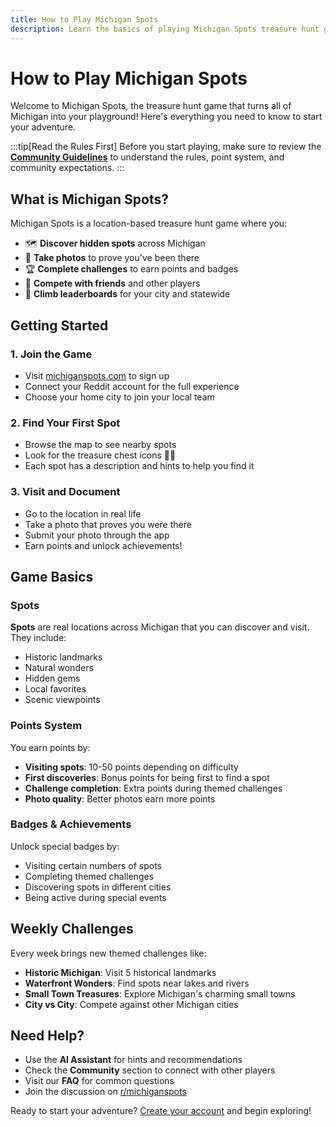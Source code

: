 ```yaml
---
title: How to Play Michigan Spots
description: Learn the basics of playing Michigan Spots treasure hunt game
---
```


# How to Play Michigan Spots

Welcome to Michigan Spots, the treasure hunt game that turns all of Michigan into your playground! Here's everything you need to know to start your adventure.

:::tip[Read the Rules First]
Before you start playing, make sure to review the **[Community Guidelines](https://michiganspots.com/community-guidelines)** to understand the rules, point system, and community expectations.
:::

## What is Michigan Spots?

Michigan Spots is a location-based treasure hunt game where you:
- 🗺️ **Discover hidden spots** across Michigan
- 📸 **Take photos** to prove you've been there
- 🏆 **Complete challenges** to earn points and badges
- 🤝 **Compete with friends** and other players
- 🎯 **Climb leaderboards** for your city and statewide

## Getting Started

### 1. Join the Game
- Visit [michiganspots.com](https://michiganspots.com) to sign up
- Connect your Reddit account for the full experience
- Choose your home city to join your local team

### 2. Find Your First Spot
- Browse the map to see nearby spots
- Look for the treasure chest icons 🏴‍☠️
- Each spot has a description and hints to help you find it

### 3. Visit and Document
- Go to the location in real life
- Take a photo that proves you were there
- Submit your photo through the app
- Earn points and unlock achievements!

## Game Basics

### Spots
**Spots** are real locations across Michigan that you can discover and visit. They include:
- Historic landmarks
- Natural wonders
- Hidden gems
- Local favorites
- Scenic viewpoints

### Points System
You earn points by:
- **Visiting spots**: 10-50 points depending on difficulty
- **First discoveries**: Bonus points for being first to find a spot
- **Challenge completion**: Extra points during themed challenges
- **Photo quality**: Better photos earn more points

### Badges & Achievements
Unlock special badges by:
- Visiting certain numbers of spots
- Completing themed challenges
- Discovering spots in different cities
- Being active during special events

## Weekly Challenges

Every week brings new themed challenges like:
- **Historic Michigan**: Visit 5 historical landmarks
- **Waterfront Wonders**: Find spots near lakes and rivers
- **Small Town Treasures**: Explore Michigan's charming small towns
- **City vs City**: Compete against other Michigan cities

## Need Help?

- Use the **AI Assistant** for hints and recommendations
- Check the **Community** section to connect with other players
- Visit our **FAQ** for common questions
- Join the discussion on [r/michiganspots](https://reddit.com/r/michiganspots)

Ready to start your adventure? [Create your account](https://michiganspots.com) and begin exploring!